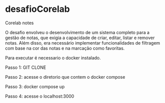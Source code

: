# desafioCorelab
Corelab notes

O desafio envolveu o desenvolvimento de um sistema completo para a gestão de notas, que exigia a capacidade de criar, editar, listar e remover notas. Além disso, era necessário implementar funcionalidades de filtragem com base na cor das notas e na marcação como favoritas.


Para executar é necessario o docker instalado.

Passo 1: GIT CLONE

Passo 2: acesse o diretorio que contem o docker compose

Passo 3: docker compose up

Passo 4: acesse o localhost:3000
